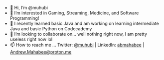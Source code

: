 - 👋 Hi, I’m @muhubi
- 👀 I’m interested in Gaming, Streaming, Medicine, and Software Programming!
- 🌱 I recently learned basic Java and am working on learning intermediate Java and basic Python on Codecademy
- 💞️ I’m looking to collaborate on... well nothing right now, I am pretty useless right now lol
- 📫 How to reach me ... Twitter: [@muhubi](https://twitter.com/muhubi) | LinkedIn: [abmahabee](https://www.linkedin.com/in/abmahabee/) | Andrew.Mahabee@proton.me

<!---
muhubi/muhubi is a ✨ special ✨ repository because its `README.md` (this file) appears on your GitHub profile.
You can click the Preview link to take a look at your changes.
--->

